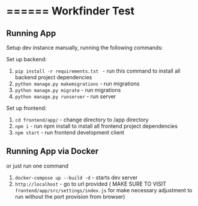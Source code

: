 ======
Workfinder Test
======

## Running App

Setup dev instance manually, running the following commands:

Set up backend:

1. `pip install -r requirements.txt ` - run this command to install all backend project dependencies
2. `python manage.py makemigrations` - run migrations
3. `python manage.py migrate` - run migrations
4. `python manage.py runserver` - run server

Set up frontend:

1. `cd frontend/app/` - change directory to /app directory
2. `npm i` - run npm install to install all frontend project dependencies
3. `npm start` - run frontend development client

## Running App via Docker

or just run one command

1. `docker-compose up --build -d` - starts dev server
2. `http://localhost` - go to url provided ( MAKE SURE TO VISIT `frontend/app/src/settings/index.js` for make necessary adjustment to run without the port provision from browser)
